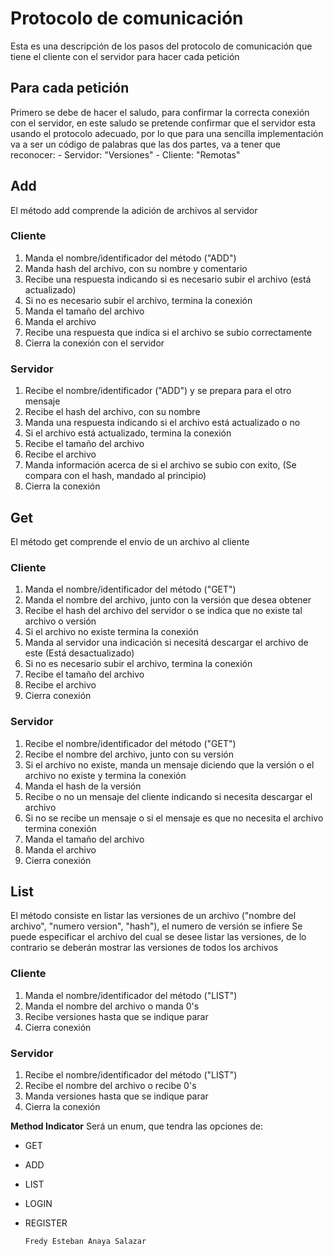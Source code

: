 # Protocolo de comunicación
Esta es una descripción de los pasos del protocolo de comunicación que tiene el cliente con el servidor para hacer cada petición

## Para cada petición
Primero se debe de hacer el saludo, para confirmar la correcta conexión con el servidor,
en este saludo se pretende confirmar que el servidor esta usando el protocolo adecuado,
por lo que para una sencilla implementación va a ser un código de palabras que las dos partes,
va a tener que reconocer:
	- Servidor: "Versiones"
	- Cliente: "Remotas"

## Add
El método add comprende la adición de archivos al servidor
### Cliente
1. Manda el nombre/identificador del método ("ADD")
2. Manda hash del archivo, con su nombre y comentario
3. Recibe una respuesta indicando si es necesario subir el archivo (está actualizado)
4. Si no es necesario subir el archivo, termina la conexión
5. Manda el tamaño del archivo
6. Manda el archivo
7. Recibe una respuesta que indica si el archivo se subio correctamente
8. Cierra la conexión con el servidor
### Servidor
1. Recibe el nombre/identificador ("ADD") y se prepara para el otro mensaje
2. Recibe el hash del archivo, con su nombre
3. Manda una respuesta indicando si el archivo está actualizado o no
4. Si el archivo está actualizado, termina la conexión
5. Recibe el tamaño del archivo
6. Recibe el archivo
7. Manda información acerca de si el archivo se subio con exito, (Se compara con el hash, mandado al principio)
8. Cierra la conexión

## Get
El método get comprende el envio de un archivo al cliente
### Cliente
1. Manda el nombre/identificador del método ("GET")
2. Manda el nombre del archivo, junto con la versión que desea obtener
3. Recibe el hash del archivo del servidor o se indica que no existe tal archivo o versión
4. Si el archivo no existe termina la conexión
5. Manda al servidor una indicación si necesitá descargar el archivo de este (Está desactualizado)
6. Si no es necesario subir el archivo, termina la conexión
7. Recibe el tamaño del archivo
8. Recibe el archivo	
9. Cierra conexión
### Servidor
1. Recibe el nombre/identificador del método ("GET")
2. Recibe el nombre del archivo, junto con su versión
3. Si el archivo no existe, manda un mensaje diciendo que la versión o el archivo no existe y termina la conexión
4. Manda el hash de la versión
5. Recibe o no un mensaje del cliente indicando si necesita descargar el archivo
6. Si no se recibe un mensaje o si el mensaje es que no necesita el archivo termina conexión
7. Manda el tamaño del archivo
8. Manda el archivo
9. Cierra conexión

## List
El método consiste en listar las versiones de un archivo ("nombre del archivo", "numero version", "hash"), el numero de versión se infiere
Se puede especificar el archivo del cual se desee listar las versiones, de lo contrario se deberán mostrar las versiones de todos los archivos
### Cliente
1. Manda el nombre/identificador del método ("LIST")
2. Manda el nombre del archivo o manda 0's
3. Recibe versiones hasta que se indique parar
5. Cierra conexión
### Servidor
1. Recibe el nombre/identificador del método ("LIST")
2. Recibe el nombre del archivo o recibe 0's
3. Manda versiones hasta que se indique parar
5. Cierra la conexión

**Method Indicator**
Será un enum, que tendra las opciones de:
- GET
- ADD
- LIST
- LOGIN
- REGISTER




	`Fredy Esteban Anaya Salazar`
